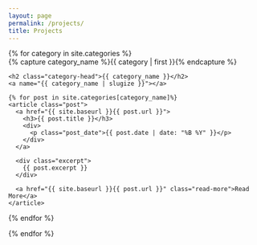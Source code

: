 ```yaml
---
layout: page
permalink: /projects/
title: Projects
---
```


<div id="projects">
{% for category in site.categories %}
  <div class="archive-group">
    {% capture category_name %}{{ category | first }}{% endcapture %}
    <div id="#{{ category_name | slugize }}"></div>
    <p></p>
    
    <h2 class="category-head">{{ category_name }}</h2>
    <a name="{{ category_name | slugize }}"></a>
    
    {% for post in site.categories[category_name]%}
    <article class="post">
      <a href="{{ site.baseurl }}{{ post.url }}">
        <h3>{{ post.title }}</h3>
        <div>
          <p class="post_date">{{ post.date | date: "%B %Y" }}</p>
        </div>
      </a>
      
      <div class="excerpt">
        {{ post.excerpt }}
      </div>

      <a href="{{ site.baseurl }}{{ post.url }}" class="read-more">Read More</a>
    </article>
  {% endfor %}
  </div>
{% endfor %}
</div>

